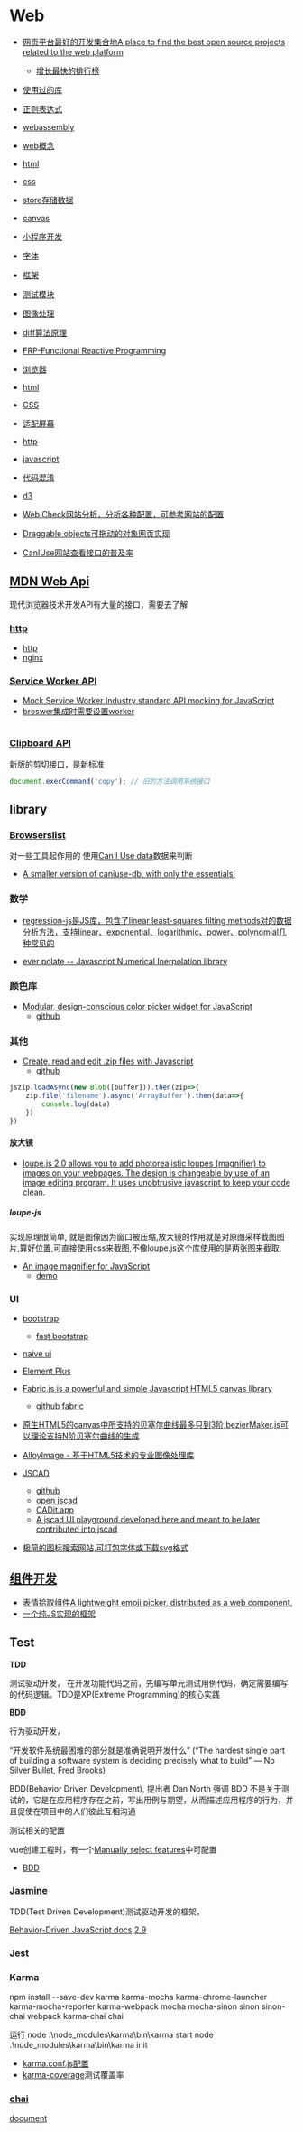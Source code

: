 # Web

- [网页平台最好的开发集合地A place to find the best open source projects related to the web platform](https://bestofjs.org/)
    - [增长最快的排行榜](https://risingstars.js.org/2023/en)

- [使用过的库](/web/library.md)
- [正则表达式](/cpl/js/regularExpressions.js)
- [webassembly](/web/webAssembly.md)
- [web概念](/web/web.md)
- [html](/web/html.md)
- [css](/web/css.md)
- [store存储数据](/web/store.md)
- [canvas](/cg/canvas.md)
- [小程序开发](/web/mini.md)
- [字体](/cg/font.md)
- [框架](/web/framework.md)
- [测试模块](/web/test.md)
- [图像处理](/web/ImageManipulation.md)
- [diff算法原理](/web/diff.md)
- [FRP-Functional Reactive Programming](/cpl/frp.md)
- [浏览器](/web/browser.md)
- [html](/web/html.md)
- [CSS](/web/css.md)
- [适配屏幕](/web/adapt.screen.md)
- [http](/web/http.md)
- [javascript](/cpl/web/ECMAScript.md)
- [代码混淆](/web/confuse.md)

- [d3](/web/libs/d3.md)

- [Web Check网站分析，分析各种配置，可参考网站的配置](https://web-check.as93.net/)
- [Draggable objects可拖动的对象网页实现](https://www.redblobgames.com/making-of/draggable/)

- [CanIUse网站查看接口的普及率](https://caniuse.com/)

## [MDN Web Api](https://developer.mozilla.org/en-US/docs/Web/API)

现代浏览器技术开发API有大量的接口，需要去了解

### [http](https://developer.mozilla.org/en-US/docs/Web/HTTP)

- [http](/web/http.md)
- [nginx](/web/nginx/nginx.md)

### [Service Worker API](https://developer.mozilla.org/en-US/docs/Web/API/Service_Worker_API)

- [Mock Service Worker Industry standard API mocking for JavaScript](https://mswjs.io/)
- [broswer集成时需要设置worker](https://mswjs.io/docs/integrations/browser)
```shell

```


### [Clipboard API](https://developer.mozilla.org/en-US/docs/Web/API/Clipboard_API)
新版的剪切接口，是新标准
```javascript
document.execCommand('copy'); // 旧的方法调用系统接口
```


## library

### [Browserslist](https://github.com/browserslist/browserslist)
对一些工具起作用的 使用[Can I Use data](https://caniuse.com/)数据来判断
- [A smaller version of caniuse-db, with only the essentials! ](https://github.com/browserslist/caniuse-lite)


### 数学
- [regression-js是JS库，包含了linear least-squares filting methods对的数据分析方法，支持linear、exponential、logarithmic、power、polynomial几种常见的](https://github.com/Tom-Alexander/regression-js)

- [ever polate -- Javascript Numerical Inerpolation library](https://github.com/BorisChumichev/everpolate)

### 颜色库

- [Modular, design-conscious color picker widget for JavaScript](https://iro.js.org/)
    - [github](https://github.com/jaames/iro.js/)

### 其他

- [Create, read and edit .zip files with Javascript ](https://stuk.github.io/jszip/)
    - [github](https://github.com/Stuk/jszip)
```js
jszip.loadAsync(new Blob([buffer])).then(zip=>{
    zip.file('filename').async('ArrayBuffer').then(data=>{
        console.log(data)
    })
})
```

#### 放大镜
- [loupe.js 2.0 allows you to add photorealistic loupes (magnifier) to images on your webpages. The design is changeable by use of an image editing program. It uses unobtrusive javascript to keep your code clean. ](http://www.netzgesta.de/loupe/)

##### loupe-js

实现原理很简单, 就是图像因为窗口被压缩,放大镜的作用就是对原图采样截图图片,算好位置,可直接使用css来截图,不像loupe.js这个库使用的是两张图来截取.

- [An image magnifier for JavaScript](https://github.com/nishanths/loupe-js)
    - [demo](https://nishanths.github.io/loupe-js/?shape=rectangle)


### UI
- [bootstrap](https://getbootstrap.com/)
    - [fast bootstrap](https://fastbootstrap.com/)

- [naive ui](https://www.naiveui.com/en-US/os-theme)

- [Element Plus](https://element-plus.org/en-US/component/button.html)

- [ Fabric.js is a powerful and simple Javascript HTML5 canvas library ](http://fabricjs.com/)
    - [github fabric](https://github.com/fabricjs/fabric.js)

- [原生HTML5的canvas中所支持的贝塞尔曲线最多只到3阶,bezierMaker.js可以理论支持N阶贝塞尔曲线的生成](https://github.com/Aaaaaaaty/bezierMaker.js)

- [AlloyImage - 基于HTML5技术的专业图像处理库](https://github.com/AlloyTeam/AlloyImage)

- [JSCAD](https://jscad.app/)
    - [github](https://github.com/jscad)    
    - [open jscad](https://openjscad.xyz/)
    - [CADit.app](https://cadit.app/)
    - [A jscad UI playground developed here and meant to be later contributed into jscad](https://github.com/hrgdavor/jscadui)

- [极简的图标搜索网站,可打包字体或下载svg格式](github.com/antfu-collective/icones)

## [组件开发]()

- [表情拾取组件A lightweight emoji picker, distributed as a web component.](https://github.com/nolanlawson/emoji-picker-element)
- [一个纯JS实现的框架](https://nolanlawson.com/2023/12/02/lets-learn-how-modern-javascript-frameworks-work-by-building-one/)

## Test

**TDD**

测试驱动开发， 在开发功能代码之前，先编写单元测试用例代码，确定需要编写的代码逻辑。TDD是XP(Extreme Programming)的核心实践

**BDD**

行为驱动开发， 

“开发软件系统最困难的部分就是准确说明开发什么” (“The hardest single part of building a software system is deciding precisely what to build” — No Silver Bullet, Fred Brooks)

BDD(Behavior Driven Development), 提出者 Dan North 强调 BDD 不是关于测试的，它是在应用程序存在之前，写出用例与期望，从而描述应用程序的行为，并且促使在项目中的人们彼此互相沟通

测试相关的配置

vue创建工程时，有一个[Manually select features](https://lmiller1990.github.io/vue-testing-handbook/zh-CN/setting-up-for-tdd.html#%E5%AE%89%E8%A3%85-vue-cli)中可配置
- [BDD](https://insights.thoughtworks.cn/when-we-talk-about-bdd/)

### [Jasmine](https://github.com/jasmine/jasmine)

TDD(Test Driven Development)测试驱动开发的框架，

[Behavior-Driven JavaScript docs](https://jasmine.github.io/pages/docs_home.html)
[2.9](https://jasmine.github.io/2.9/introduction)

### Jest 

### Karma

npm install --save-dev karma karma-mocha karma-chrome-launcher karma-mocha-reporter karma-webpack mocha mocha-sinon sinon sinon-chai webpack karma-chai chai

运行
node .\node_modules\karma\bin\karma start
node .\node_modules\karma\bin\karma init 

- [karma.conf.js配置](https://karma-runner.github.io/5.2/config/configuration-file.html)
- [karma-coverage](https://github.com/karma-runner/karma-coverage)测试覆盖率

### [chai](https://github.com/chaijs/chai)

[document](https://www.chaijs.com/)
